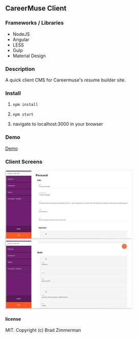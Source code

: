 ## CareerMuse Client

### Frameworks / Libraries
* NodeJS
* Angular
* LESS
* Gulp
* Material Design

### Description

A quick client CMS for Careermuse's resume builder site.

### Install

1. `npm install`

2. `npm start`

3. navigate to localhost:3000 in your browser

### Demo

[Demo](https://shielded-citadel-61095.herokuapp.com/)

### Client Screens

<img src="./screens/screen01.png" width="400"/>
<img src="./screens/screen02.png" width="400"/>

#### license

MIT. Copyright (c) Brad Zimmerman
